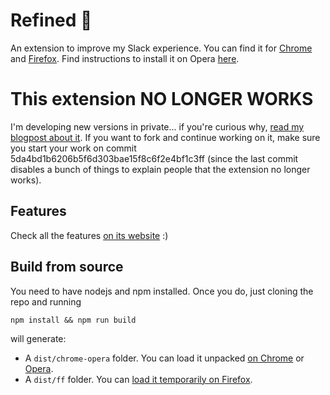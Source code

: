 # Refined :unicorn:

An extension to improve my Slack experience. You can find it for [Chrome](https://chrome.google.com/webstore/detail/refined-a-tool-for-slack/mgicdolhkaeefgmbhlohfjoafacijbfh) and [Firefox](https://addons.mozilla.org/en-US/firefox/addon/refined-a-tool-for-slack/). Find instructions to install it on Opera [here](https://refined.chat/opera).

# This extension NO LONGER WORKS

I'm developing new versions in private... if you're curious why, [read my blogpost about it](https://g3rv4.com/2019/07/bye-bye-refined). If you want to fork and continue working on it, make sure you start your work on commit 5da4bd1b6206b5f6d303bae15f8c6f2e4bf1c3ff (since the last commit disables a bunch of things to explain people that the extension no longer works).

## Features

Check all the features [on its website](https://refined.chat) :)

## Build from source

You need to have nodejs and npm installed. Once you do, just cloning the repo and running

```
npm install && npm run build
```

will generate:

* A `dist/chrome-opera` folder. You can load it unpacked [on Chrome](https://developer.chrome.com/extensions/getstarted#manifest) or [Opera](https://dev.opera.com/extensions/basics/#step-4-testing-your-extension).
* A `dist/ff` folder. You can [load it temporarily on Firefox](https://developer.mozilla.org/en-US/docs/Mozilla/Add-ons/WebExtensions/Temporary_Installation_in_Firefox).